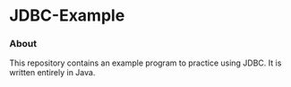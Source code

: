 # JDBC-Example
### About
This repository contains an example program to practice using JDBC. It is written entirely in Java.
